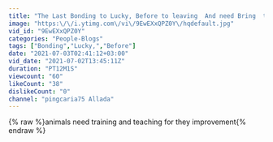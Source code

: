 ```yaml
---
title: "The Last Bonding to Lucky, Before to leaving  And need Bring  to animals school, OfwTawain 103"
image: "https:\/\/i.ytimg.com\/vi\/9EwEXxQPZ0Y\/hqdefault.jpg"
vid_id: "9EwEXxQPZ0Y"
categories: "People-Blogs"
tags: ["Bonding","Lucky,","Before"]
date: "2021-07-03T02:41:12+03:00"
vid_date: "2021-07-02T13:45:11Z"
duration: "PT12M1S"
viewcount: "60"
likeCount: "38"
dislikeCount: "0"
channel: "pingcaria75 Allada"
---
```

{% raw %}animals need training and teaching for they improvement{% endraw %}
